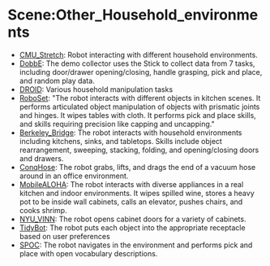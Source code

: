 # Scene:Other_Household_environments

- [CMU_Stretch](https://github.com/KeplerC/oed-playground/tree/main/pages/datasets/cmu_stretch.md): Robot interacting with different household environments.
- [DobbE](https://github.com/KeplerC/oed-playground/tree/main/pages/datasets/dobbe.md): The demo collector uses the Stick to collect data from 7 tasks, including door/drawer opening/closing, handle grasping, pick and place, and random play data.
- [DROID](https://github.com/KeplerC/oed-playground/tree/main/pages/datasets/droid.md): Various household manipulation tasks
- [RoboSet](https://github.com/KeplerC/oed-playground/tree/main/pages/datasets/roboset.md): "The robot interacts with different objects in kitchen scenes. It performs articulated object manipulation of objects with prismatic joints and hinges. It wipes tables with cloth. It performs pick and place skills, and skills requiring precision like capping and uncapping."
- [Berkeley_Bridge](https://github.com/KeplerC/oed-playground/tree/main/pages/datasets/bridge.md): The robot interacts with household environments including kitchens, sinks, and tabletops. Skills include object rearrangement, sweeping, stacking, folding, and opening/closing doors and drawers. 
- [ConqHose](https://github.com/KeplerC/oed-playground/tree/main/pages/datasets/conqhose.md): The robot grabs, lifts, and drags the end of a vacuum hose around in an office environment.
- [MobileALOHA](https://github.com/KeplerC/oed-playground/tree/main/pages/datasets/mobilealoha.md): The robot interacts with diverse appliances in a real kitchen and indoor environments. It wipes spilled wine, stores a heavy pot to be inside wall cabinets, calls an elevator, pushes chairs, and cooks shrimp.
- [NYU_VINN](https://github.com/KeplerC/oed-playground/tree/main/pages/datasets/nyu_door_opening_surprising_effectiveness.md): The robot opens cabinet doors for a variety of cabinets.
- [TidyBot](https://github.com/KeplerC/oed-playground/tree/main/pages/datasets/tidybot.md): The robot puts each object into the appropriate receptacle based on user preferences
- [SPOC](https://github.com/KeplerC/oed-playground/tree/main/pages/datasets/spoc.md): The robot navigates in the environment and performs pick and place with open vocabulary descriptions.